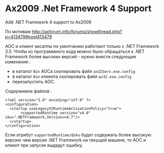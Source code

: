 # Ax2009 .Net Framework 4 Support
Add .NET Framework 4 support to Ax2009

По мотивам http://axforum.info/forums/showthread.php?p=413479#post413479

АОС и клиент аксапты по умолчанию работают только с .NET Framework 3.5.
Чтобы из программного кода можно было обращаться к .NET Framework более высоких версий - нужно внести следующие изменения :
- в каталог `Bin` АОСа скопировать файл `ax32Serv.exe.config`
- в каталог `Bin` клиента скопировать файл `ax32.exe.config`
- перезапустить АОС.

Содержимое файлов :
```
<?xml version="1.0" encoding="utf-8" ?>
<configuration>
  <startup useLegacyV2RuntimeActivationPolicy="true">
       <supportedRuntime version="v4.0" sku=".NETFramework,Version=v4.7"/>
  </startup>
</configuration>
```

Если атрибут `supportedRuntime/@sku` будет содержать более высокую версию чем версия .NET Framework на текущей машине, то АОС и клиент при запуске выдадут ошибку.

